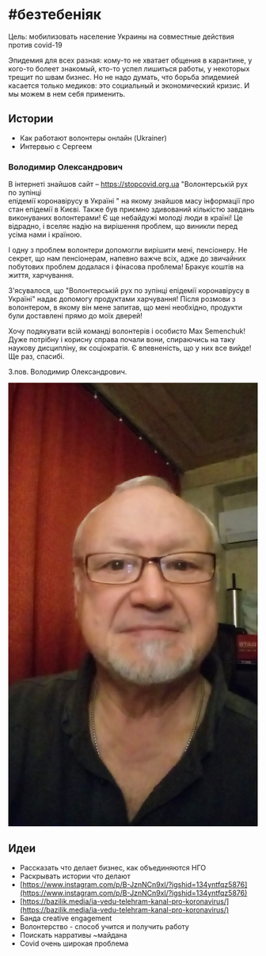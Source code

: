 # \#безтебеніяк

Цель: мобилизовать население Украины на совместные действия против covid-19

Эпидемия для всех разная: кому-то не хватает общения в карантине, у кого-то болеет знакомый, кто-то успел лишиться работы, у некоторых трещит по швам бизнес. Но не надо думать, что борьба эпидемией касается только медиков: это социальный и экономический кризис. И мы можем в нем себя применить.

## Истории

* Как работают волонтеры онлайн \(Ukrainer\)
* Интервью с Сергеем

### Володимир Олександрович

В інтернеті знайшов сайт – https://stopcovid.org.ua "Волонтерській рух по зупінці  
епідемії коронавірусу в Україні " на якому знайшов масу інформації про стан епідемії в Києві. Также був приємно здивований кількістю завдань виконуваних волонтерами! Є ще небайдужі молоді люди в країні! Це відрадно, і вселяє надію на вирішення проблем, що виникли перед усіма нами і країною.

І одну з проблем волонтери допомогли вирішити мені, пенсіонеру. Не секрет, що нам пенсіонерам, напевно важче всіх, адже до звичайних побутових проблем додалася і фінасова проблема! Бракує коштів на життя, харчування.

З'ясувалося, що "Волонтерській рух по зупінці епідемії коронавірусу в Україні" надає допомогу продуктами харчування! Після розмови з волонтером, в якому він мене запитав, що мені необхідно, продукти були доставлені прямо до моїх дверей!

Хочу подякувати всій команді волонтерів і особисто Max Semenchuk! Дуже потрібну і корисну справа почали вони, спираючись на таку наукову дисципліну, як соціократія. Є впевненість, що у них все вийде! Ще раз, спасибі.              

З.пов. Володимир Олександрович.

![](../.gitbook/assets/dsc_00271.jpg)

## Идеи

* Рассказать что делает бизнес, как объединяются НГО
* Раскрывать истории что делают
* [https://www.instagram.com/p/B-JznNCn9xl/?igshid=134yntfqz5876](https://www.instagram.com/p/B-JznNCn9xl/?igshid=134yntfqz5876)
* [https://bazilik.media/ia-vedu-telehram-kanal-pro-koronavirus/](https://bazilik.media/ia-vedu-telehram-kanal-pro-koronavirus/)
* Банда creative engagement
* Волонтерство - способ учится и получить работу
* Поискать нарративы ~майдана
* Covid очень широкая проблема



